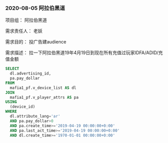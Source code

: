 ### 2020-08-05 阿拉伯黑道

项目组：
阿拉伯黑道

需求责任人：
老妖

需求目的：
投广告建audience

需求描述：
拉一下阿拉伯黑道19年4月19日到现在所有充值过玩家IDFA/ADID/充值金额
     

```sql
SELECT
  dl.advertising_id,
  pa.pay_dollar
FROM
  mafia1_pf.v_device_list AS dl
JOIN
  mafia1_pf.v_player_attrs AS pa
USING
  (device_id)
WHERE
  dl.attribute_lang='ar'
  AND pa.pay_dollar>0
  AND pa.create_time>='2019-04-19 00:00:00+0:00'
  AND pa.last_act_time>='2019-04-19 00:00:00+0:00'
  AND dl.create_time>='1970-01-01 00:00:00+0:00'
```

